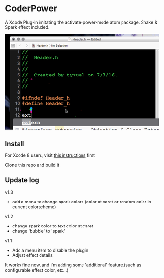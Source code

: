 # CoderPower
A Xcode Plug-in imitating the activate-power-mode atom package. Shake &amp; Spark effect included.


![image](https://github.com/Tyzual/CoderPower/blob/master/sample.gif)

## Install

For Xcode 8 users, visit [this instructions](https://github.com/XVimProject/XVim/blob/master/INSTALL_Xcode8.md) first

Clone this repo and build it

## Update log

v1.3
*	add a menu to change spark colors (color at caret or random color in current colorscheme)

v1.2
*	change spark color to text color at caret
*	change 'bubble' to 'spark'

v1.1
*	Add a menu item to disable the plugin
*	Adjust effect details

It works fine now, and i'm adding some 'additional' feature.(such as configurable effect color, etc...)
